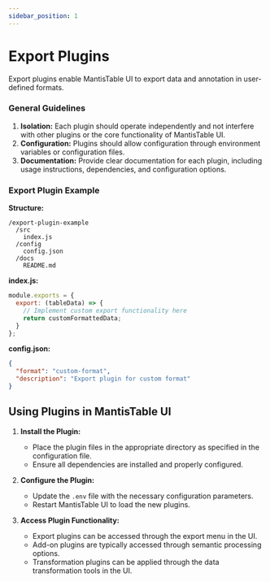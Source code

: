 ```yaml
---
sidebar_position: 1
---
```


# Export Plugins

Export plugins enable MantisTable UI to export data and annotation in user-defined formats.

### General Guidelines

1. **Isolation:** Each plugin should operate independently and not interfere with other plugins or the core functionality of MantisTable UI.
2. **Configuration:** Plugins should allow configuration through environment variables or configuration files.
3. **Documentation:** Provide clear documentation for each plugin, including usage instructions, dependencies, and configuration options.

### Export Plugin Example

**Structure:**

```
/export-plugin-example
  /src
    index.js
  /config
    config.json
  /docs
    README.md
```

**index.js:**

```javascript
module.exports = {
  export: (tableData) => {
    // Implement custom export functionality here
    return customFormattedData;
  }
};
```

**config.json:**

```json
{
  "format": "custom-format",
  "description": "Export plugin for custom format"
}
```

## Using Plugins in MantisTable UI

1. **Install the Plugin:**
   - Place the plugin files in the appropriate directory as specified in the configuration file.
   - Ensure all dependencies are installed and properly configured.

2. **Configure the Plugin:**
   - Update the `.env` file with the necessary configuration parameters.
   - Restart MantisTable UI to load the new plugins.

3. **Access Plugin Functionality:**
   - Export plugins can be accessed through the export menu in the UI.
   - Add-on plugins are typically accessed through semantic processing options.
   - Transformation plugins can be applied through the data transformation tools in the UI.